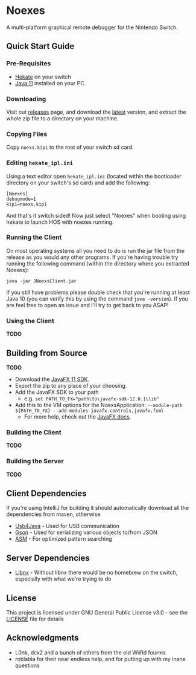 # Noexes

A multi-platform graphical remote debugger for the Nintendo Switch.

## Quick Start Guide

### Pre-Requisites

* [Hekate](https://github.com/CTCaer/hekate) on your switch
* [Java 11](https://www.oracle.com/technetwork/java/javase/downloads/jdk11-downloads-5066655.html) installed on your PC

### Downloading

Visit out [releases](/releases) page, and download the [latest](/releases/latest) version, and extract the whole zip file to a directory on your machine.

### Copying Files

Copy ```noexs.kip1``` to the root of your switch sd card.

### Editing ```hekate_ipl.ini```

Using a text editor open ```hekate_ipl.ini``` (located within the bootloader directory on your switch's sd card) and add the following:

```
[Noexes]
debugmode=1
kip1=noexs.kip1
```

And that's it switch sided! Now just select "Noexes" when booting using hekate to launch HOS with noexes running.

### Running the Client

On most operating systems all you need to do is run the jar file from the release as you would any other programs. If you're having trouble try running the following command (within the directory where you extracted Noexes):

```
java -jar JNoexsClient.jar
```

If you still have problems please double check that you're running at least Java 10 (you can verify this by using the command ``java -version``). If you are feel free to open an issue and I'll try to get back to you ASAP!

### Using the Client

**TODO**


## Building from Source

**TODO**

- Download the [JavaFX 11 SDK](https://gluonhq.com/products/javafx/).
- Export the zip to any place of your choosing.
- Add the JavaFX SDK to your path
  - e.g. `set PATH_TO_FX="path\to\javafx-sdk-12.0.1\lib"`
- Add this to the VM options for the NoexsApplication: `--module-path ${PATH_TO_FX} --add-modules javafx.controls,javafx.fxml`
  - For more help, check out the [JavaFX docs](https://openjfx.io/openjfx-docs/#install-javafx).

### Building the Client

**TODO**

### Building the Server

**TODO**


## Client Dependencies

If you're using IntelliJ for building it should automatically download all the dependencies from maven, otherwise 

* [Usb4Java](http://usb4java.org/) - Used for USB communication
* [Gson](https://github.com/google/gson) - Used for serializing various objects to/from JSON
* [ASM](https://asm.ow2.io/) - For optimized pattern searching

## Server Dependencies
* [Libnx](https://github.com/switchbrew/libnx) - Without libnx there would be no homebrew on the switch, especially with what we're trying to do

## License

This project is licensed under GNU General Public License v3.0 - see the [LICENSE](LICENSE) file for details

## Acknowledgments

* L0nk, dcx2 and a bunch of others from the old WiiRd fourms
* roblabla for their near endless help, and for putting up with my inane questions
